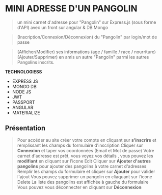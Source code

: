# MINI ADRESSE D'UN PANGOLIN 

> un mini carnet d'adresse pour "Pangolin" sur Express.js (sous forme d'API) avec un front sur angular &  DB Mongo 

> (Inscription/Connexion/Déconnexion) du "Pangolin" par login/mot de passe 

> (Afficher/Modifier) ses informations (age / famille / race / nourriture) 
> (Ajouter/Supprimer) en amis un autre "Pangolin" parmi les autres Pangolins inscrits.

**TECHNOLOGIESS**

- EXPRESS JS
- MONGO DB
- NODE JS
- JWT
- PASSPORT
- ANGULAR
- MATERIALIZE



## Présentation
> Pour accéder au site créer votre compte en cliquant sur **s'inscrire** et remplissant les champs du formulaire d'inscription
> Cliquer sur **Connexion** et taper vos coordonnées (Email et Mot de passe)
> Votre carnet d'adresse est prêt, vous voyez vos détails , vous pouvez les **modifiant** en cliquant sur l'icone Edit
>Cliquer sur **Ajouter d'autres pangolins**  pour ajouter des pangolins à votre carnet d'adresses
>Remplir les champs du formulaire et cliquer sur **Ajouter** pour valider l'ajout
>Vous pouvez supprimer un pangolin en cliaquant sur l'icone Delete
> La liste des pangolins est affichée à gauche du formulaire
> Vous pouvez vous déconnecter en cliquant sur **Déconnexion** 


